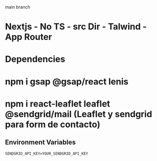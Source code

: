 main branch

# Nextjs - No TS - src Dir - Talwind - App Router

# Dependencies

# npm i gsap @gsap/react lenis

# npm i react-leaflet leaflet @sendgrid/mail (Leaflet y sendgrid para form de contacto)

## Environment Variables

```
SENDGRID_API_KEY=YOUR_SENDGRID_API_KEY
```
